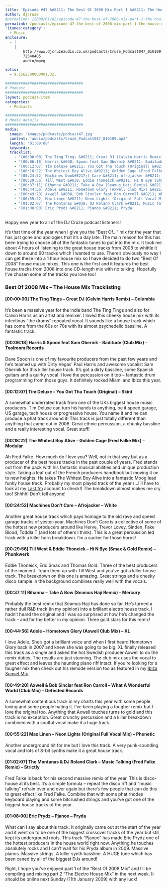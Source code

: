 ```yaml
---
title: 'Episode #47 &#8211; The Best Of 2008 Mix Part 1 &#8211; The House Mix'
author: djcruze
#permalink: /2009/01/02/episode-47-the-best-of-2008-mix-part-1-the-house-mix/
permalink: /podcasts/episode-47-the-best-of-2008-mix-part-1-the-house-mix/
'itunes:category':
  - Music
enclosure:
  - |
    |
        http://www.djcruzeaudio.co.uk/podcasts/Cruze_Podcast047_010109.mp3
        72540405
        audio/mpeg

votio:
  - 9.1562500000001,32,

###################################
# Podcast
###################################
layout: podcast-item
categories:
  - Podcasts

###################################
# Media details
###################################
media:
  image: 'images/podcasts/podcast47.jpg'
  content: 'audio/podcasts/Cruze_Podcast047_010109.mp3'
  length: '01:00:00'
  keywords: ''
  tracklist:
    - '[00:00:00] The Ting Tings &#8211; Great DJ (Calvin Harris Remix) &#8211; Columbia'
    - '[00:06:18] Harris &#038; Spoon feat Sam Obernik &#8211; Baditude (Club Mix) &#8211; Toolroom Records'
    - '[00:12:07] Tim Deluxe &#8211; You Got Tha Touch (Original) &#8211; Skint'
    - '[00:18:22] The Whitest Boy Alive &#8211; Golden Cage (Fred Falke Mix) &#8211; Modular'
    - '[00:24:52] Machines Don&#8217;t Care &#8211; Afrojacker &#8211; White'
    - '[00:29:56] Till West &#038; Eddie Thoneick &#8211; Hi N Bye (Smax &#038; Gold Remix) &#8211; Phunkwerk'
    - '[00:37:11] Rihanna &#8211; Take A Bow (Seamus Haji Remix) &#8211; Mercury'
    - '[00:44:56] Adele &#8211; Hometown Glory (Axwell Club Mix) &#8211; XL'
    - '[00:49:20] Axwell &#038; Bob Sinclar feat Ron Carroll &#8211; What A Wonderful World (Club Mix) &#8211; Defected Records'
    - '[00:55:22] Max Linen &#8211; Neon Lights (Original Full Vocal Mix) &#8211; Phonetic'
    - '[01:02:07] The Montanas &#038; DJ Roland Clark &#8211; Music Talking (Fred Falke Remix) &#8211; Strictly'
    - '[01:08:00] Eric Prydz &#8211; Pjanoo &#8211; Pryda'
---
```


Happy new year to all of the DJ Cruze podcast listeners!

It&#8217;s that time of the year when I give you the &#8220;Best Of&#8230;&#8221; mix for the year that has just gone and apologies that it&#8217;s a day late. The main reason for this has been trying to choose all of the fantastic tunes to put into the mix. It took me about 4 hours of listening to the great house tracks from 2008 to whittle it down to around 60 tracks which I wanted to use. There&#8217;s obviously no way I can get these into a 1 hour house mix so I have decided to do two &#8220;Best Of 2008&#8243; house music mixes. This one is the first and it features the best house tracks from 2008 into one CD-length mix with no talking. Hopefully I&#8217;ve chosen some of the tracks you love too!

### Best Of 2008 Mix &#8211; The House Mix Tracklisting

#### [00:00:00] The Ting Tings &#8211; Great DJ (Calvin Harris Remix) &#8211; Columbia

It&#8217;s been a massive year for the indie band The Ting Tings and also for Calvin Harris as an artist and remixer. I loved this cheeky house mix with its infectious &#8220;the drums&#8221; repeated vocal. It sounds like a house track which has come from the 60s or 70s with its almost psychedelic bassline. A fantastic track.

#### [00:06:18] Harris &#038; Spoon feat Sam Obernik &#8211; Baditude (Club Mix) &#8211; Toolroom Records

Dave Spoon is one of my favourite producers from the past few years and he&#8217;s teamed up with Dirty Vegas&#8217; Paul Harris and awesome vocalist Sam Obernik for this killer house track. It&#8217;s got a dirty bassline, some Spanish guitars and a quirky vocal. I love the percussion on it too &#8211; fantastic drum programming from those guys. It definitely rocked Miami and Ibiza this year.

#### [00:12:07] Tim Deluxe &#8211; You Got Tha Touch (Original) &#8211; Skint

A somewhat underrated track from one of the UKs biggest house music producers. Tim Deluxe can turn his hands to anything, be it speed garage, US garage, tech house or progressive house. You name it and he can produce a phat track around it! This track is just totally different than anything that came out in 2008. Great ethnic percussion, a chunky bassline and a really interesting vocal. Great stuff!

#### [00:18:22] The Whitest Boy Alive &#8211; Golden Cage (Fred Falke Mix) &#8211; Modular

Ah Fred Falke. How much do I love you? Well, not in that way but as a producer of the best house tracks in the past couple of years. Fred stands out from the pack with his fantastic musical abilities and unique production style. Taking a leaf out of the French producers handbook but moving it on to new heights. He takes The Whitest Boy Alive into a fantastic Moog lead funky house track. Probably my most played track of the year (&#8230;I&#8217;ll have to look at my [Last.fm][4] account to check!) The breakdown almost makes me cry too! Shhhh! Don&#8217;t tell anyone!

#### [00:24:52] Machines Don&#8217;t Care &#8211; Afrojacker &#8211; White

Another great house track which pays homage to the old rave and speed garage tracks of yester-year. Machines Don&#8217;t Care is a collective of some of the hottest new producers around like Herve, Trevor Lovey, Sinden, Fake Blood, Toddla T (and lots of others I think). This is a great percussion led track with a killer horn breakdown. I&#8217;m a sucker for those horns!

#### [00:29:56] Till West &#038; Eddie Thoneick &#8211; Hi N Bye (Smax &#038; Gold Remix) &#8211; Phunkwerk

Eddie Thoneick, Eric Smax and Thomas Gold. Three of the best producers of the moment. Team them up with Till West and you&#8217;ve got a killer house track. The breakdown on this one is amazing. Great strings and a cheeky disco sample in the background combines really well with the vocals.

#### [00:37:11] Rihanna &#8211; Take A Bow (Seamus Haji Remix) &#8211; Mercury

Probably the best remix that Seamus Haji has done so far. He&#8217;s turned a rather dull R&#038;B track (in my opinion) into a brilliant electro house track. I hadn&#8217;t heard the original and I was so surprised at how he&#8217;s changed the track &#8211; and for the better in my opinion. Three gold stars for this remix!

#### [00:44:56] Adele &#8211; Hometown Glory (Axwell Club Mix) &#8211; XL

I love Adele. She&#8217;s got a brilliant voice and when I first heard Hometown Glory back in 2007 and knew she was going to be big. XL finally released this track as a single and asked the hot Swedish producer Axwell to do the remix duties. The results are just stunning. The club mix uses the vocal to great effect and leaves the haunting piano riff intact. If you&#8217;re looking for a tougher mix then check out his remode version too as featured in my [Ibiza Sunset Mix][5].

#### [00:49:20] Axwell &#038; Bob Sinclar feat Ron Carroll &#8211; What A Wonderful World (Club Mix) &#8211; Defected Records

A somewhat contentious track in my charts this year with some people loving and some people hating it. I&#8217;ve been playing a tougher remix but I love the original too. Anything that Axwell touches turns to gold and this track is no exception. Great crunchy percussion and a killer breakdown combined with a soulful vocal make it a huge track.

#### [00:55:22] Max Linen &#8211; Neon Lights (Original Full Vocal Mix) &#8211; Phonetic

Another underground hit for me but I love this track. A very punk-sounding vocal and lots of 8-bit synths make it a great house track.

#### [01:02:07] The Montanas &#038; DJ Roland Clark &#8211; Music Talking (Fred Falke Remix) &#8211; Strictly

Fred Falke is back for his second massive remix of the year. This is disco-house at its best. It&#8217;s a simple formula &#8211; repeat the disco riff and &#8220;music talking&#8221; refrain over and over again but there&#8217;s few people that can do this to great effect like Fred Falke. Combine that with some phat rhodes keyboard playing and some bitcrushed strings and you&#8217;ve got one of the biggest house tracks of the year.

#### [01:08:00] Eric Prydz &#8211; Pjanoo &#8211; Pryda

What can I say about this track. It originally came out at the start of the year and it went on to be one of the biggest crossover tracks of the year but still kept its underground roots. This track &#8220;Pjanoo&#8221; has made Eric Prydz one of the hottest producers in the house world right now. Anything he touches absolutely rocks and I can&#8217;t wait for his Pryda album in 2009. Massive pianos. Massive strings. A killer synth bassline. A HUGE tune which has been caned by all of the biggest DJs around!

Right, I hope you&#8217;ve enjoyed part 1 of the &#8220;Best Of 2008 Mix&#8221; and I&#8217;ll be compiling and mixing part 2 &#8220;The Electro House Mix&#8221; in the next week. It should be online next Sunday (11th January 2009) with any luck!

[1]: http://www.djcruze.co.uk/cms/wp-content/uploads/2009/01/podcast47.jpg
[2]: http://www.djcruze.co.uk/cms/wp-content/DownloadButton.gif
[3]: http://www.djcruzeaudio.co.uk/podcasts/Cruze_Podcast047_010109.mp3
[4]: http://www.last.fm/user/DJCruze
[5]: http://www.djcruze.co.uk/cms/2008/07/23/july-2008-mix-ibiza-sunset/
